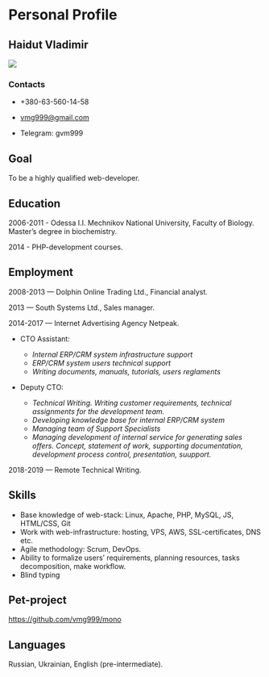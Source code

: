 # Personal Profile

## Haidut Vladimir
![](https://i.imgur.com/JV9EPbG.png)

### Contacts
* +380-63-560-14-58

* vmg999@gmail.com

* Telegram: gvm999



## **Goal** 
To be a highly qualified web-developer.


## **Education**
2006-2011 - Odessa I.I. Mechnikov National University, Faculty of Biology. Master’s degree in biochemistry.

2014 - PHP-development courses. 


## Employment
2008-2013 — Dolphin Online Trading Ltd., Financial analyst.

2013 — South Systems Ltd., Sales manager.

2014-2017 — Internet Advertising Agency Netpeak.
* CTO Assistant:
  * _Internal ERP/CRM system infrastructure support_
  *	_ERP/CRM system users technical support_
  *	_Writing documents, manuals, tutorials, users reglaments_

* Deputy CTO:
  *	_Technical Writing. Writing customer requirements, technical assignments for the development team._
  *	_Developing knowledge base for internal ERP/CRM system_
  *	_Managing team of Support Specialists_
  *	_Managing development of internal service for generating sales offers. Concept, statement of work, supporting documentation, development process control, presentation, suupport._

2018-2019 — Remote Technical Writing.


## Skills
  *	Base knowledge of web-stack: Linux, Apache, PHP, MySQL, JS, HTML/CSS, Git
  *	Work with web-infrastructure: hosting, VPS, AWS, SSL-certificates, DNS etc.
  *	Agile methodology: Scrum, DevOps.
  *	Ability to formalize users’ requirements, planning resources, tasks decomposition, make workflow.
  *	Blind typing
  
## Pet-project
https://github.com/vmg999/mono

## Languages
Russian, Ukrainian, English (pre-intermediate).

